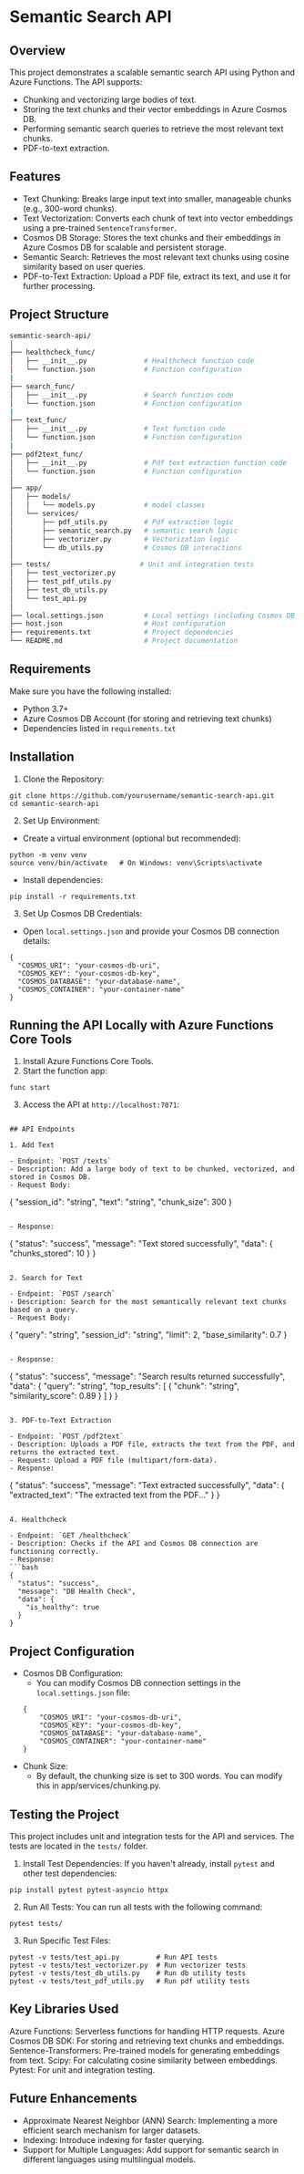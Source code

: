 # Semantic Search API

## Overview

This project demonstrates a scalable semantic search API using Python and Azure Functions. The API supports:

- Chunking and vectorizing large bodies of text.
- Storing the text chunks and their vector embeddings in Azure Cosmos DB.
- Performing semantic search queries to retrieve the most relevant text chunks.
- PDF-to-text extraction.

## Features

- Text Chunking: Breaks large input text into smaller, manageable chunks (e.g., 300-word chunks).
- Text Vectorization: Converts each chunk of text into vector embeddings using a pre-trained `SentenceTransformer`.
- Cosmos DB Storage: Stores the text chunks and their embeddings in Azure Cosmos DB for scalable and persistent storage.
- Semantic Search: Retrieves the most relevant text chunks using cosine similarity based on user queries.
- PDF-to-Text Extraction: Upload a PDF file, extract its text, and use it for further processing.

## Project Structure

```bash
semantic-search-api/
│
├── healthcheck_func/
│   ├── __init__.py              # Healthcheck function code
│   └── function.json            # Function configuration
|
├── search_func/
│   ├── __init__.py              # Search function code
│   └── function.json            # Function configuration
|
├── text_func/
│   ├── __init__.py              # Text function code
│   └── function.json            # Function configuration
|
├── pdf2text_func/
│   ├── __init__.py              # Pdf text extraction function code
│   └── function.json            # Function configuration
│
├── app/
│   ├── models/
│   │   └── models.py            # model classes
│   └── services/
│       ├── pdf_utils.py         # Pdf extraction logic
│       ├── semantic_search.py   # semantic search logic
│       ├── vectorizer.py        # Vectorization logic
│       └── db_utils.py          # Cosmos DB interactions
│
├── tests/                      # Unit and integration tests
│   ├── test_vectorizer.py
│   ├── test_pdf_utils.py
│   ├── test_db_utils.py
│   └── test_api.py
│
├── local.settings.json          # Local settings (including Cosmos DB credentials)
├── host.json                    # Host configuration
├── requirements.txt             # Project dependencies
└── README.md                    # Project documentation
```

## Requirements

Make sure you have the following installed:

- Python 3.7+
- Azure Cosmos DB Account (for storing and retrieving text chunks)
- Dependencies listed in `requirements.txt`

## Installation

1. Clone the Repository:

```
git clone https://github.com/yourusername/semantic-search-api.git
cd semantic-search-api
```

2. Set Up Environment:

- Create a virtual environment (optional but recommended):

```
python -m venv venv
source venv/bin/activate   # On Windows: venv\Scripts\activate
```

- Install dependencies:

```
pip install -r requirements.txt
```

3. Set Up Cosmos DB Credentials:

- Open `local.settings.json` and provide your Cosmos DB connection details:

```
{
  "COSMOS_URI": "your-cosmos-db-uri",
  "COSMOS_KEY": "your-cosmos-db-key",
  "COSMOS_DATABASE": "your-database-name",
  "COSMOS_CONTAINER": "your-container-name"
}
```

## Running the API Locally with Azure Functions Core Tools

1. Install Azure Functions Core Tools.
2. Start the function app:

```
func start
```

3. Access the API at `http://localhost:7071`:

```

## API Endpoints

1. Add Text

- Endpoint: `POST /texts`
- Description: Add a large body of text to be chunked, vectorized, and stored in Cosmos DB.
- Request Body:

```

{
"session_id": "string",
"text": "string",
"chunk_size": 300
}

```

- Response:

```

{
"status": "success",
"message": "Text stored successfully",
"data": {
"chunks_stored": 10
}
}

```

2. Search for Text

- Endpoint: `POST /search`
- Description: Search for the most semantically relevant text chunks based on a query.
- Request Body:

```

{
"query": "string",
"session_id": "string",
"limit": 2,
"base_similarity": 0.7
}

```

- Response:

```

{
"status": "success",
"message": "Search results returned successfully",
"data": {
"query": "string",
"top_results": [
{
"chunk": "string",
"similarity_score": 0.89
}
]
}
}

```

3. PDF-to-Text Extraction

- Endpoint: `POST /pdf2text`
- Description: Uploads a PDF file, extracts the text from the PDF, and returns the extracted text.
- Request: Upload a PDF file (multipart/form-data).
- Response:

```

{
"status": "success",
"message": "Text extracted successfully",
"data": {
"extracted_text": "The extracted text from the PDF..."
}
}

````

4. Healthcheck

- Endpoint: `GET /healthcheck`
- Description: Checks if the API and Cosmos DB connection are functioning correctly.
- Response:
```bash
{
  "status": "success",
  "message": "DB Health Check",
  "data": {
    "is_healthy": true
  }
}
````

## Project Configuration

- Cosmos DB Configuration:
  - You can modify Cosmos DB connection settings in the `local.settings.json` file:
  ```
  {
      "COSMOS_URI": "your-cosmos-db-uri",
      "COSMOS_KEY": "your-cosmos-db-key",
      "COSMOS_DATABASE": "your-database-name",
      "COSMOS_CONTAINER": "your-container-name"
  }
  ```
- Chunk Size:
  - By default, the chunking size is set to 300 words. You can modify this in app/services/chunking.py.

## Testing the Project

This project includes unit and integration tests for the API and services. The tests are located in the `tests/` folder.

1. Install Test Dependencies:
   If you haven't already, install `pytest` and other test dependencies:

```
pip install pytest pytest-asyncio httpx
```

2. Run All Tests:
   You can run all tests with the following command:

```
pytest tests/
```

3. Run Specific Test Files:

```
pytest -v tests/test_api.py         # Run API tests
pytest -v tests/test_vectorizer.py  # Run vectorizer tests
pytest -v tests/test_db_utils.py    # Run db utility tests
pytest -v tests/test_pdf_utils.py   # Run pdf utility tests
```

## Key Libraries Used

Azure Functions: Serverless functions for handling HTTP requests.
Azure Cosmos DB SDK: For storing and retrieving text chunks and embeddings.
Sentence-Transformers: Pre-trained models for generating embeddings from text.
Scipy: For calculating cosine similarity between embeddings.
Pytest: For unit and integration testing.

## Future Enhancements

- Approximate Nearest Neighbor (ANN) Search: Implementing a more efficient search mechanism for larger datasets.
- Indexing: Introduce indexing for faster querying.
- Support for Multiple Languages: Add support for semantic search in different languages using multilingual models.
